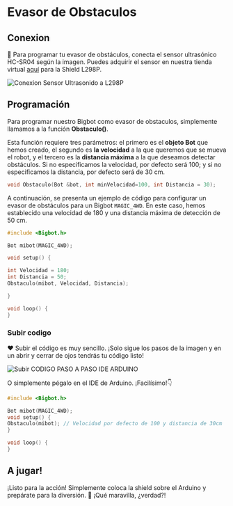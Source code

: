 # Evasor de Obstaculos

## Conexion 

🔗 Para programar tu evasor de obstáculos, conecta el sensor ultrasónico HC-SR04 según la imagen. Puedes adquirir el sensor en nuestra tienda virtual [aquí](https://www.bigtronica.com/sensores/ultrasonido/55-sensor-ultrasonido-hc-sr04-5053212000554.html) para la Shield L298P.

![Conexion Sensor Ultrasonido a L298P](/4WD_Obstaculo.webp)
## Programación

Para programar nuestro Bigbot como evasor de obstaculos, simplemente llamamos a la función **Obstaculo()**.

Esta función requiere tres parámetros: el primero es el **objeto Bot** que hemos creado, el segundo es **la velocidad** a la que queremos que se mueva el robot, y el tercero es la **distancia máxima** a la que deseamos detectar obstáculos. Si no especificamos la velocidad, por defecto será 100; y si no especificamos la distancia, por defecto será de 30 cm.
```c
void Obstaculo(Bot &bot, int minVelocidad=100, int Distancia = 30);
```

A continuación, se presenta un ejemplo de código para configurar un evasor de obstáculos para un Bigbot `MAGIC_4WD`. En este caso, hemos establecido una velocidad de 180 y una distancia máxima de detección de 50 cm. 
```c
#include <Bigbot.h>

Bot mibot(MAGIC_4WD);

void setup() {

int Velocidad = 180;
int Distancia = 50;
Obstaculo(mibot, Velocidad, Distancia);

}

void loop() {
}
```

### Subir codigo
❤ Subir el código es muy sencillo. ¡Solo sigue los pasos de la imagen y en un abrir y cerrar de ojos tendrás tu código listo!

![Subir CODIGO PASO A PASO IDE ARDUINO](/IDE_Obstaculo.webp)

O simplemente pégalo en el IDE de Arduino. ¡Facilísimo!👇

```c
#include <Bigbot.h>

Bot mibot(MAGIC_4WD);
void setup() {
Obstaculo(mibot); // Velocidad por defecto de 100 y distancia de 30cm
}

void loop() {
}
```


## A jugar!
¡Listo para la acción! Simplemente coloca la shield sobre el  Arduino y prepárate para la diversión. 🎉 ¡Qué maravilla, ¿verdad?!

